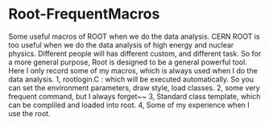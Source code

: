 # Root-FrequentMacros
Some useful macros of ROOT when we do the data analysis.
CERN ROOT is too useful when we do the data analysis of high energy and nuclear physics. Different people will has different custom, and different task. So for a more general purpose, Root is designed to be a general powerful tool. Here I only record some of my macros, which is always used when I do the data analysis.
1, rootlogin.C : which will be executed automatically. So you can set the environment parameters, draw style, load classes. 
2, some very frequent command, but I always forget~~
3, Standard class template, which can be compliled and loaded into root.
4, Some of my experience when I use the root.
